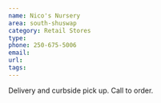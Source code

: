 ```yaml
---
name: Nico's Nursery
area: south-shuswap
category: Retail Stores
type: 
phone: 250-675-5006
email: 
url: 
tags:
---
```


Delivery and curbside pick up. Call to order.